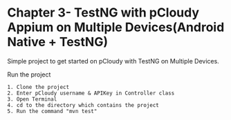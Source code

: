 # Chapter 3- TestNG with pCloudy Appium on Multiple Devices(Android Native + TestNG)

Simple project to get started on pCloudy with TestNG on Multiple Devices.


Run the project

    1. Clone the project
    2. Enter pCloudy username & APIKey in Controller class
    3. Open Terminal
    4. cd to the directory which contains the project
    5. Run the command "mvn test"




